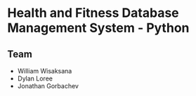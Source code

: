 # Health and Fitness Database Management System - Python 

## Team
- William Wisaksana
- Dylan Loree
- Jonathan Gorbachev


